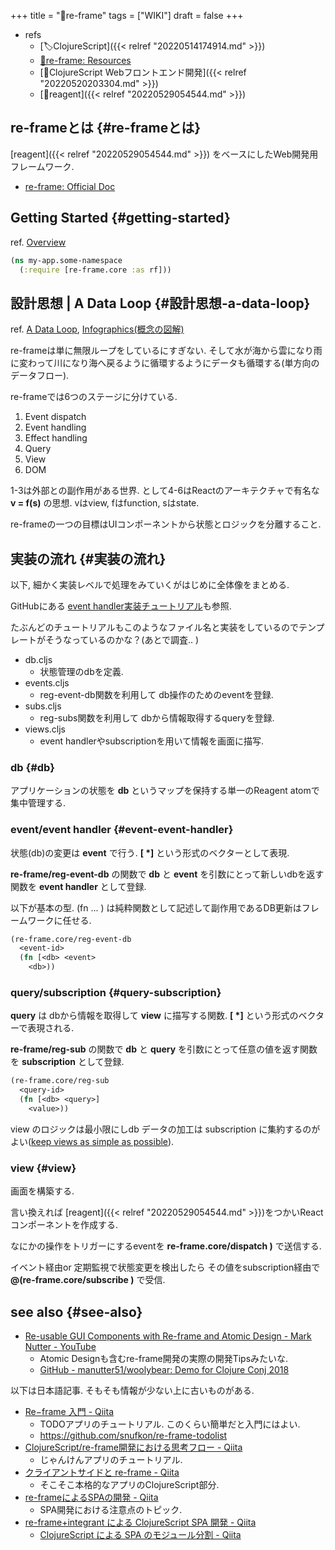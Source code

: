 +++
title = "📝re-frame"
tags = ["WIKI"]
draft = false
+++

-   refs
    -   [🏷ClojureScript]({{< relref "20220514174914.md" >}})
    -   [🔗re-frame: Resources](https://day8.github.io/re-frame/External-Resources/)
    -   [📝ClojureScript Webフロントエンド開発]({{< relref "20220520203304.md" >}})
    -   [📝reagent]({{< relref "20220529054544.md" >}})


## re-frameとは {#re-frameとは}

[reagent]({{< relref "20220529054544.md" >}}) をベースにしたWeb開発用フレームワーク.

-   [re-frame: Official Doc](http://day8.github.io/re-frame/re-frame/)


## Getting Started {#getting-started}

ref. [Overview](http://day8.github.io/re-frame/api-intro/)

```clojure
(ns my-app.some-namespace
  (:require [re-frame.core :as rf]))
```


## 設計思想 | A Data Loop {#設計思想-a-data-loop}

ref. [A Data Loop](http://day8.github.io/re-frame/a-loop/), [Infographics(概念の図解)](http://day8.github.io/re-frame/event-handling-infographic/)

re-frameは単に無限ループをしているにすぎない. そして水が海から雲になり雨に変わって川になり海へ戻るように循環するようにデータも循環する(単方向のデータフロー).

re-frameでは6つのステージに分けている.

1.  Event dispatch
2.  Event handling
3.  Effect handling
4.  Query
5.  View
6.  DOM

1-3は外部との副作用がある世界. として4-6はReactのアーキテクチャで有名な **v = f(s)** の思想. vはview, fはfunction, sはstate.

re-frameの一つの目標はUIコンポーネントから状態とロジックを分離すること.


## 実装の流れ {#実装の流れ}

以下, 細かく実装レベルで処理をみていくがはじめに全体像をまとめる.

GitHubにある [event handler実装チュートリアル](https://github.com/day8/re-frame/blob/master/docs/EffectfulHandlers.md)も参照.

たぶんどのチュートリアルもこのようなファイル名と実装をしているのでテンプレートがそうなっているのかな？(あとで調査.. )

-   db.cljs
    -   状態管理のdbを定義.
-   events.cljs
    -   reg-event-db関数を利用して db操作のためのeventを登録.
-   subs.cljs
    -   reg-subs関数を利用して dbから情報取得するqueryを登録.
-   views.cljs
    -   event handlerやsubscriptionを用いて情報を画面に描写.


### db {#db}

アプリケーションの状態を **db** というマップを保持する単一のReagent atomで集中管理する.


### event/event handler {#event-event-handler}

状態(db)の変更は **event** で行う. **[<event-id> <arg>\*]** という形式のベクターとして表現.

**re-frame/reg-event-db** の関数で **db** と **event** を引数にとって新しいdbを返す関数を **event handler** として登録.

以下が基本の型. (fn ... ) は純粋関数として記述して副作用であるDB更新はフレームワークに任せる.

```clojure
(re-frame.core/reg-event-db
  <event-id>
  (fn [<db> <event>
    <db>))
```


### query/subscription {#query-subscription}

**query** は dbから情報を取得して **view** に描写する関数. **[<query-id> <arg>\*]** という形式のベクターで表現される.

**re-frame/reg-sub** の関数で **db** と **query** を引数にとって任意の値を返す関数を **subscription** として登録.

```clojure
(re-frame.core/reg-sub
  <query-id>
  (fn [<db> <query>]
    <value>))
```

view のロジックは最小限にしdb データの加工は subscription に集約するのがよい([keep views as simple as possible](https://github.com/day8/re-frame/blob/v0.10.5/docs/SubscriptionsCleanup.md)).


### view {#view}

画面を構築する.

言い換えれば [reagent]({{< relref "20220529054544.md" >}})をつかいReactコンポーネントを作成する.

なにかの操作をトリガーにするeventを **re-frame.core/dispatch <event>)**  で送信する.

イベント経由or 定期監視で状態変更を検出したら その値をsubscription経由で **@(re-frame.core/subscribe <query>)** で受信.


## see also {#see-also}

-   [Re-usable GUI Components with Re-frame and Atomic Design - Mark Nutter - YouTube](https://www.youtube.com/watch?v=JCY_cHzklRs)
    -   Atomic Designも含むre-frame開発の実際の開発Tipsみたいな.
    -   [GitHub - manutter51/woolybear: Demo for Clojure Conj 2018](https://github.com/manutter51/woolybear)

以下は日本語記事. そもそも情報が少ない上に古いものがある.

-   [Re−frame 入門 - Qiita](https://qiita.com/snufkon/items/1d409c984faaa3c390a1)
    -   TODOアプリのチュートリアル. このくらい簡単だと入門にはよい.
    -   <https://github.com/snufkon/re-frame-todolist>
-   [ClojureScript/re-frame開発における思考フロー - Qiita](https://qiita.com/lagenorhynque/items/3770e520bee0007e417c)
    -   じゃんけんアプリのチュートリアル.
-   [クライアントサイドと re-frame - Qiita](https://qiita.com/MeguruMokke/items/78ff972bbd4efe3e1398)
    -   そこそこ本格的なアプリのClojureScript部分.
-   [re-frameによるSPAの開発 - Qiita](https://qiita.com/yoshidan/items/9d570bbef2f4e68b09e6)
    -   SPA開発における注意点のトピック.
-   [re-frame+integrant による ClojureScript SPA 開発 - Qiita](https://qiita.com/223kazuki/items/ce1680dc54ff8fe4770c)
    -   [ClojureScript による SPA のモジュール分割 - Qiita](https://qiita.com/223kazuki/items/dd1af292a644e95a3085)
